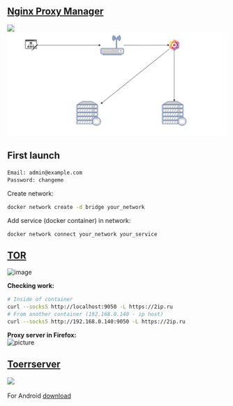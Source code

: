 ## [Nginx Proxy Manager](https://github.com/NginxProxyManager/nginx-proxy-manager)
![](https://icons-for-free.com/iff/png/256/nginx+proxy+manager-1331550891378311340.png)
![npm.svg](./img/npm.svg)

## First launch
```bash
Email: admin@example.com
Password: changeme
```
Create network:
```bash
docker network create -d bridge your_network
```

Add service (docker container) in network:
```
docker network connect your_network your_service
```
## [TOR](https://github.com/zerolabnet/tor-bridges-proxy)
![image](https://upload.wikimedia.org/wikipedia/commons/thumb/1/15/Tor-logo-2011-flat.svg/306px-Tor-logo-2011-flat.svg.png)

**Checking work:**<br>
```bash
# Inside of container
curl --socks5 http://localhost:9050 -L https://2ip.ru
# From another container (192.168.0.140 - ip host)
curl --socks5 http://192.168.0.140:9050 -L https://2ip.ru
```
**Proxy server in Firefox:**<br>
![picture](https://lumpics.ru/wp-content/uploads/2016/08/Tor-dlya-Firefox-3.png)

## [Toerrserver](https://github.com/YouROK/TorrServer)
![](https://cs9f3b.4pda.ws/24750223.png)

For Android [download](https://f-droid.org/packages/ru.yourok.torrserve)
